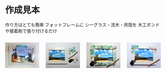 # 作成見本
作り方はとても簡単
フォットフレームに
シーグラス・流木・貝殻を
木工ボンドや接着剤で張り付けるだけ

<div class="columns"><div class="column">
   
![これはオリジナルフレームキットの１こです！](./sakuseimihon-1.jpg)

</div><div class="column">

![これはオリジナルフレームキットの１こです！](./sakuseimihon-2.jpg)

</div><div class="column">

![これはオリジナルフレームキットの１こです！](./sakuseimihon-3.jpg)

</div><div class="column">

![これはオリジナルフレームキットの１こです！](./sakuseimihon-4.jpg)

</div></div>

